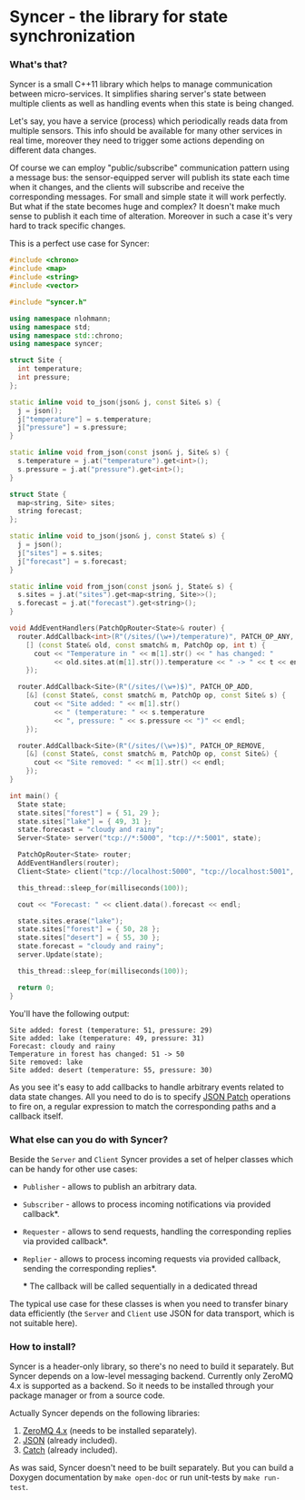 # Syncer - the library for state synchronization

### What's that?

Syncer is a small C++11 library which helps to manage communication between micro-services. It simplifies sharing server's state between multiple clients as well as handling events when this state is being changed.

Let's say, you have a service (process) which periodically reads data from multiple sensors. This info should be available for many other services in real time, moreover they need to trigger some actions depending on different data changes.

Of course we can employ "public/subscribe" communication pattern using a message bus: the sensor-equipped server will publish its state each time when it changes, and the clients will subscribe and receive the corresponding messages. For small and simple state it will work perfectly. But what if the state becomes huge and complex? It doesn't make much sense to publish it each time of alteration. Moreover in such a case it's very hard to track specific changes.

This is a perfect use case for Syncer:

```cpp
#include <chrono>
#include <map>
#include <string>
#include <vector>

#include "syncer.h"

using namespace nlohmann;
using namespace std;
using namespace std::chrono;
using namespace syncer;

struct Site {
  int temperature;
  int pressure;
};

static inline void to_json(json& j, const Site& s) {
  j = json();
  j["temperature"] = s.temperature;
  j["pressure"] = s.pressure;
}

static inline void from_json(const json& j, Site& s) {
  s.temperature = j.at("temperature").get<int>();
  s.pressure = j.at("pressure").get<int>();
}

struct State {
  map<string, Site> sites;
  string forecast;
};

static inline void to_json(json& j, const State& s) {
  j = json();
  j["sites"] = s.sites;
  j["forecast"] = s.forecast;
}

static inline void from_json(const json& j, State& s) {
  s.sites = j.at("sites").get<map<string, Site>>();
  s.forecast = j.at("forecast").get<string>();
}

void AddEventHandlers(PatchOpRouter<State>& router) {
  router.AddCallback<int>(R"(/sites/(\w+)/temperature)", PATCH_OP_ANY,
    [] (const State& old, const smatch& m, PatchOp op, int t) {
      cout << "Temperature in " << m[1].str() << " has changed: "
           << old.sites.at(m[1].str()).temperature << " -> " << t << endl;
    });

  router.AddCallback<Site>(R"(/sites/(\w+)$)", PATCH_OP_ADD,
    [&] (const State&, const smatch& m, PatchOp op, const Site& s) {
      cout << "Site added: " << m[1].str()
           << " (temperature: " << s.temperature
           << ", pressure: " << s.pressure << ")" << endl;
    });

  router.AddCallback<Site>(R"(/sites/(\w+)$)", PATCH_OP_REMOVE,
    [&] (const State&, const smatch& m, PatchOp op, const Site&) {
      cout << "Site removed: " << m[1].str() << endl;
    });
}

int main() {
  State state;
  state.sites["forest"] = { 51, 29 };
  state.sites["lake"] = { 49, 31 };
  state.forecast = "cloudy and rainy";
  Server<State> server("tcp://*:5000", "tcp://*:5001", state);

  PatchOpRouter<State> router;
  AddEventHandlers(router);
  Client<State> client("tcp://localhost:5000", "tcp://localhost:5001", router);

  this_thread::sleep_for(milliseconds(100));

  cout << "Forecast: " << client.data().forecast << endl;

  state.sites.erase("lake");
  state.sites["forest"] = { 50, 28 };
  state.sites["desert"] = { 55, 30 };
  state.forecast = "cloudy and rainy";
  server.Update(state);

  this_thread::sleep_for(milliseconds(100));

  return 0;
}
```

You'll have the following output:
```
Site added: forest (temperature: 51, pressure: 29)
Site added: lake (temperature: 49, pressure: 31)
Forecast: cloudy and rainy
Temperature in forest has changed: 51 -> 50
Site removed: lake
Site added: desert (temperature: 55, pressure: 30)
```

As you see it's easy to add callbacks to handle arbitrary events related to data state changes. All you need to do is to specify [JSON Patch](http://jsonpatch.com/) operations to fire on, a regular expression to match the corresponding paths and a callback itself.

### What else can you do with Syncer?

Beside the `Server` and `Client` Syncer provides a set of helper classes which can be handy for other use cases:

- `Publisher` - allows to publish an arbitrary data.
- `Subscriber` - allows to process incoming notifications via provided callback\*.
- `Requester` - allows to send requests, handling the corresponding replies via provided callback\*.
- `Replier` - allows to process incoming requests via provided callback, sending the corresponding replies\*.

  <b>\*</b> The callback will be called sequentially in a dedicated thread

The typical use case for these classes is when you need to transfer binary data efficiently (the `Server` and `Client` use JSON for data transport, which is not suitable here).

### How to install?

Syncer is a header-only library, so there's no need to build it separately. But Syncer depends on a low-level messaging backend. Currently only ZeroMQ 4.x is supported as a backend. So it needs to be installed through your package manager or from a source code.

Actually Syncer depends on the following libraries:

1. [ZeroMQ 4.x](http://zeromq.org/) (needs to be installed separately).
2. [JSON](https://github.com/nlohmann/json) (already included).
3. [Catch](https://github.com/philsquared/Catch) (already included).

As was said, Syncer doesn't need to be built separately. But you can build a Doxygen documentation by `make open-doc` or run unit-tests by `make run-test`.
